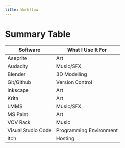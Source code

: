 ```yaml
---
title: Workflow
---
```


# Summary Table

| Software           | What I Use It For       |
| ------------------ | ----------------------- |
| Aseprite           | Art                     |
| Audacity           | Music/SFX               |
| Blender            | 3D Modelling            |
| Git/Github         | Version Control         |
| Inkscape           | Art                     |
| Krita              | Art                     |
| LMMS               | Music/SFX               |
| MS Paint           | Art                     |
| VCV Rack           | Music                   |
| Visual Studio Code | Programming Environment |
| Itch               | Hosting                 | 

